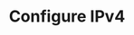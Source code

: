 ---
sidebar_position: 1
title: "Configure IPv4"
sidebar_label: "Configure IPv4"
description: "Setup IPv4 addressing in Debian systems - assign static IP addresses, configure subnet masks, setup gateway settings, and manage IPv4 network parameters."
keywords:
  - "debian ipv4 configuration"
  - "static ip setup"
  - "ipv4 addressing"
  - "subnet configuration"
  - "gateway setup"
tags:
  - debian
  - ipv4-configuration
  - static-ip
  - subnet-configuration
  - gateway-configuration
slug: /linux/debian/network/static-ip/configure-ipv4
---